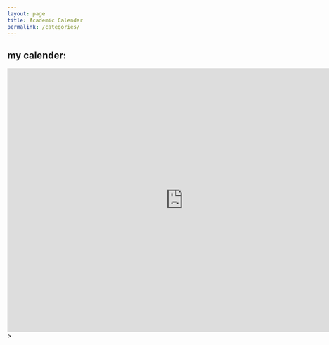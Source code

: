 ```yaml
---
layout: page
title: Academic Calendar
permalink: /categories/
---
```

## my calender: 
 <iframe src="https://calendar.google.com/calendar/embed?src=melika84p.g%40gmail.com&ctz=Asia%2FTehran" style="border: 0" width="800" height="600" frameborder="0" scrolling="no"></iframe>>